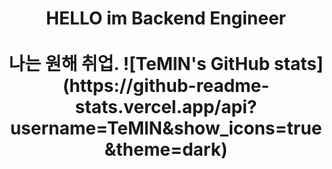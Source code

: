 <h1 align = "center"> HELLO im Backend Engineer <br><br>
나는 원해 취업. 
![TeMlN's GitHub stats](https://github-readme-stats.vercel.app/api?username=TeMlN&show_icons=true&theme=dark)

